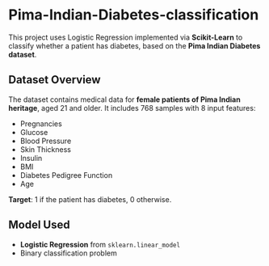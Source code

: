 # Pima-Indian-Diabetes-classification

This project uses Logistic Regression implemented via **Scikit-Learn** to classify whether a patient has diabetes, based on the **Pima Indian Diabetes dataset**.

## Dataset Overview

The dataset contains medical data for **female patients of Pima Indian heritage**, aged 21 and older. It includes 768 samples with 8 input features:

- Pregnancies  
- Glucose  
- Blood Pressure  
- Skin Thickness  
- Insulin  
- BMI  
- Diabetes Pedigree Function  
- Age

**Target**: 1 if the patient has diabetes, 0 otherwise.

## Model Used

- **Logistic Regression** from `sklearn.linear_model`
- Binary classification problem



